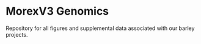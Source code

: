 # MorexV3 Genomics
Repository for all figures and supplemental data associated with our barley projects.

